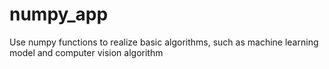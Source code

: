 # numpy_app

Use numpy functions to realize basic algorithms, such as machine learning model and computer vision algorithm